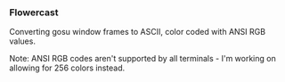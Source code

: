 ### Flowercast

Converting gosu window frames to ASCII, color coded with ANSI RGB values.

Note: ANSI RGB codes aren't supported by all terminals - I'm working on allowing for 256 colors instead.
